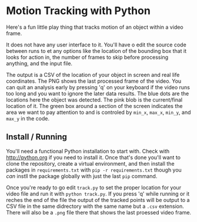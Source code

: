 # Motion Tracking with Python

Here's a fun little play thing that tracks motion of an object within a video
frame.

It does not have any user interface to it. You'll have o edit the source code
between runs to et any options like the location of the bounding box that it
looks for action in, the number of frames to skip before processing anything,
and the input file.

The output is a CSV of the location of your object in screen and real life
coordinates. The PNG shows the last processed frame of the video. You can quit
an analysis early by pressing 'q' on your keyboard if the video runs too long
and you want to ignore the later data results. The blue dots are the locations
here the object was detected. The pink blob is the current/final location of
it. The green box around a section of the screen indicates the area we want to
pay attention to and is controled by `min_x`, `max_x`, `min_y`, and `max_y`
in the code.


## Install / Running

You'll need a functional Python installation to start with. Check with
http://python.org if you need to install it. Once that's done you'll want to
clone the repository, create a virtual environment, and then install the
packages in `requirements.txt` with `pip -r requirements.txt` though you _can_
instll the package globally with just the last `pip` command.


Once you're ready to go edit `track.py` to set the proper location for your
video file and run it with `python track.py`. If you press 'q' while running or
it reches the end of the file the output of the tracked points will be output
to a CSV file in the same didrectory with the same name but a `.csv` extension.
There will also be a `.png` file there that shows the last proessed video frame.